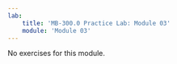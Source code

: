 ```yaml
---
lab:
    title: 'MB-300.0 Practice Lab: Module 03'
    module: 'Module 03'
---
```


No exercises for this module.
